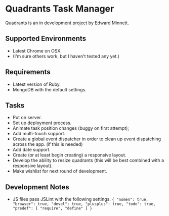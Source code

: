 Quadrants Task Manager
======================

Quadrants is an in development project by Edward Minnett.


Supported Environments
---------------------
* Latest Chrome on OSX.
* (I'm sure others work, but I haven't tested any yet.)


Requirements
------------

* Latest version of Ruby.
* MongoDB with the default settings.


Tasks
-----

* Put on server.
* Set up deployment process.
* Animate task position changes (buggy on first attempt);
* Add multi-touch support.
* Create a global event dispatcher in order to clean up event dispatching across the app. (if this is needed)
* Add date support.
* Create (or at least begin creating) a responsive layout.
* Develop the ability to resize quadrants (this will be best combined with a responsive layout).
* Make wishlist for next round of development.


Development Notes
-----------------

* JS files pass JSLint with the following settings.
	`{
		"nomen": true,
		"browser": true,
		"devel": true,
		"plusplus": true,
		"todo": true,
		"predef": [
			"require",
			"define"
		]
	}`

